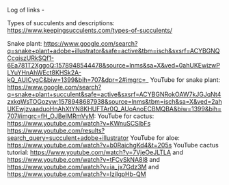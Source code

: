 Log of links -


Types of succulents and descriptions: https://www.keepingsucculents.com/types-of-succulents/

Snake plant: https://www.google.com/search?q=snake+plant+adobe+illustrator&safe=active&tbm=isch&sxsrf=ACYBGNQCcqiszURkSQf1-6Ea781T2XggoQ:1578948544478&source=lnms&sa=X&ved=0ahUKEwjzwPLYuYHnAhWEct8KHSk2A-kQ_AUICygC&biw=1399&bih=707&dpr=2#imgrc=_
YouTube for snake plant: https://www.google.com/search?q=snake+plant+succulent&safe=active&sxsrf=ACYBGNRokOAW7kJGJqNt4zxkqWsTOGozyw:1578948687938&source=lnms&tbm=isch&sa=X&ved=2ahUKEwjzvaaduoHnAhXtYN8KHUFTAr0Q_AUoAnoECBMQBA&biw=1399&bih=707#imgrc=fH_OJBeIMRmVyM:
YouTube for cactus: https://www.youtube.com/watch?v=KWnuSCSlbFs
https://www.youtube.com/results?search_query=succulent+adobe+illustrator
YouTube for aloe: https://www.youtube.com/watch?v=b0RaichgKd4&t=205s
YouTube cactus tutorial: https://www.youtube.com/watch?v=7VjeOeJLTLA and https://www.youtube.com/watch?v=tFCvSkNA8l8 and https://www.youtube.com/watch?v=ia_jx7Gdz3M and https://www.youtube.com/watch?v=IziIgpHb-QM